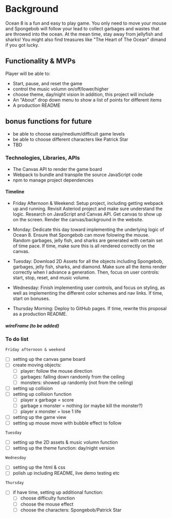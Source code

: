 # Background 
Ocean 8 is a fun and easy to play game. You only need to move your mouse and Spongebob will follow your lead to collect garbages and wastes that are throwed into the ocean. At the mean time, stay away from jellyfish and sharks! You might also find treasures like "The Heart of The Ocean" dimand if you got lucky. 

## Functionality & MVPs
Player will be able to:
- Start, pause, and reset the game
- control the music volumn on/off/lower/higher
- choose theme, day/night vision 
In addition, this project will include
- An "About" drop down menu to show a list of points for different items
- A production README

## bonus functions for future
- be able to choose easy/medium/difficult game levels
- be able to choose different characters like Patrick Star
- TBD

### Technologies, Libraries, APIs 
<!-- will update as project goes): -->
- The Canvas API to render the game board
- Webpack to bundle and transpile the source JavaScript code
- npm to manage project dependencies

#### Timeline
- Friday Afternoon & Weekend: Setup project, including getting webpack up and running. Revisit Asteriod project and make sure understand the logic. Research on JavaScript and Canvas API. Get canvas to show up on the screen. Render the canvas/background in the website.

- Monday: Dedicate this day toward implementing the underlying logic of Ocean 8. Ensure that Spongebob can move folowing the mouse. Random garbages, jelly fish, and sharks are generated with certain set of time pace. If time, make sure this is all rendered correctly on the canvas.

- Tuesday: Download 2D Assets for all the objects including Spongebob, garbages, jelly fish, sharks, and diamond. Make sure all the items render correctly when I advance a generation. Then, focus on user controls: start, stop, reset, and music volume.

- Wednesday: Finish implementing user controls, and focus on styling, as well as implementing the different color schemes and nav links. If time, start on bonuses.

- Thursday Morning: Deploy to GitHub pages. If time, rewrite this proposal as a production README.

##### wireFrame (to be added) 


### To do list

`Friday afternoon & weekend`
- [ ] setting up the canvas game board
- [ ] create moving objects:
    - [ ] player: follow the mouse direction
    - [ ] garbages: falling down randomly from the ceiling
    - [ ] monsters: showed up randomly (not from the ceiling) 
- [ ] setting up collision 
- [ ] setting up collision function 
    - [ ] player x garbage = score 
    - [ ] garbage x monster = nothing (or maybe kill the monster?)
    - [ ] player x monster = lose 1 life
- [ ] setting up the game view
- [ ] setting up mouse move with bubble effect to follow

`Tuesday`
- [ ] setting up the 2D assets & music volumn function
- [ ] setting up the theme function: day/night version

`Wednesday` 
- [ ] setting up the html & css 
- [ ] polish up including README, live demo testing etc 

`Thursday`
- [ ] if have time, setting up additional function:
    - [ ] choose difficulty function
    - [ ] choose the mouse effect
    - [ ] choose the characters: Spongebob/Patrick Star